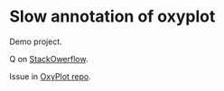 # Slow annotation of oxyplot

Demo project.

Q on [StackOwerflow](https://stackoverflow.com/questions/60776099/update-oxyplots-quickly-without-slider-delay).

Issue in [OxyPlot repo](https://github.com/oxyplot/oxyplot/issues/1496).